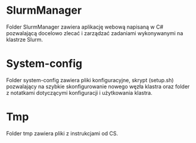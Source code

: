 # SlurmManager
Folder SlurmManager zawiera aplikację webową napisaną w C# pozwalającą docelowo zlecać i zarządzać zadaniami wykonywanymi na klastrze Slurm.

# System-config
Folder system-config zawiera pliki konfiguracyjne, skrypt (setup.sh) pozwalający na szybkie skonfigurowanie nowego węzła klastra oraz folder z notatkami dotyczącymi konfiguracji i użytkowania klastra.

# Tmp
Folder tmp zawiera pliki z instrukcjami od CS.
